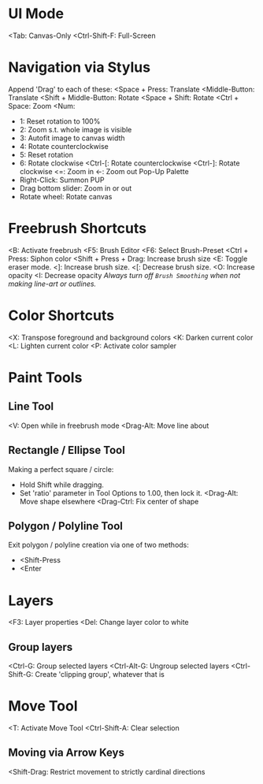 UI Mode
=======
\<Tab: Canvas-Only
\<Ctrl-Shift-F: Full-Screen

Navigation via Stylus
=====================
Append 'Drag' to each of these:
\<Space + Press: Translate
\<Middle-Button: Translate
\<Shift + Middle-Button: Rotate
\<Space + Shift: Rotate
\<Ctrl + Space: Zoom
\<Num:
- 1: Reset rotation to 100%
- 2: Zoom s.t. whole image is visible
- 3: Autofit image to canvas width
- 4: Rotate counterclockwise
- 5: Reset rotation
- 6: Rotate clockwise
\<Ctrl-[: Rotate counterclockwise
\<Ctrl-]: Rotate clockwise
\<=: Zoom in
\<-: Zoom out
Pop-Up Palette
- Right-Click: Summon PUP
- Drag bottom slider: Zoom in or out
- Rotate wheel: Rotate canvas

Freebrush Shortcuts
===================
\<B: Activate freebrush
\<F5: Brush Editor
\<F6: Select Brush-Preset
\<Ctrl + Press: Siphon color
\<Shift + Press + Drag: Increase brush size
\<E: Toggle eraser mode.
\<]: Increase brush size.
\<[: Decrease brush size.
\<O: Increase opacity
\<I: Decrease opacity
*Always turn off `Brush Smoothing` when not making line-art or outlines.*

Color Shortcuts
===============
\<X: Transpose foreground and background colors
\<K: Darken current color
\<L: Lighten current color
\<P: Activate color sampler

Paint Tools
===========
Line Tool
---------
\<V: Open while in freebrush mode
\<Drag-Alt: Move line about

Rectangle / Ellipse Tool
------------------------
Making a perfect square / circle:
- Hold Shift while dragging.
- Set 'ratio' parameter in Tool Options to 1.00, then lock it.
\<Drag-Alt: Move shape elsewhere
\<Drag-Ctrl: Fix center of shape

Polygon / Polyline Tool
------------------------
Exit polygon / polyline creation via one of two methods:
- \<Shift-Press
- \<Enter


Layers
======
\<F3: Layer properties
\<Del: Change layer color to white

Group layers
------------
\<Ctrl-G: Group selected layers
\<Ctrl-Alt-G: Ungroup selected layers
\<Ctrl-Shift-G: Create 'clipping group', whatever that is

Move Tool
=========
\<T: Activate Move Tool
\<Ctrl-Shift-A: Clear selection

Moving via Arrow Keys
---------------------
\<Shift-Drag: Restrict movement to strictly cardinal directions

